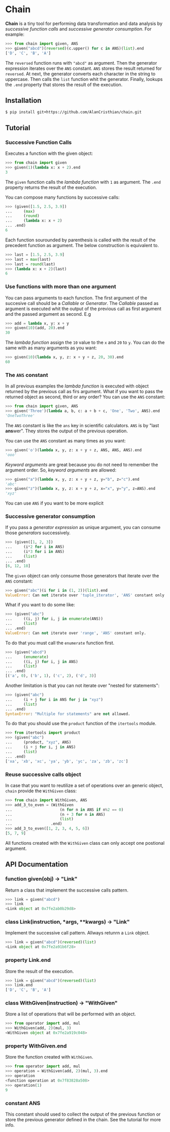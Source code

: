 # Chain

**Chain** is a tiny tool for performing data transformation and data
analysis by *successive function calls* and *successive generator*
*consumption*. For example:

```python
>>> from chain import given, ANS
>>> given("abcd")(reversed)(c.upper() for c in ANS)(list).end
['D', 'C', 'B', 'A']
```

The `reversed` function runs with `"abcd"` as argument. Then the generator
expression iterates over the `ANS` constant. `ANS` stores the result returned
for `reversed`. At next, the generator converts each character in the string
to uppercase. Then calls the `list` function whit the generator. Finally,
lookups the `.end` property that stores the result of the execution.

## Installation

```shell
$ pip install git+https://github.com/AlanCristhian/chain.git
```

## Tutorial

### Successive Function Calls

Executes a function with the given object:

```python
>>> from chain import given
>>> given(1)(lambda x: x + 2).end
3
```

The `given` function calls the *lambda function* with `1` as argument. The
`.end` property returns the result of the execution.

You can compose many functions by successive calls:

```python
>>> (given([1.5, 2.5, 3.9])
...     (max)
...     (round)
...     (lambda x: x + 2)
... .end)
6
```

Each function sourounded by parenthesis is called with the result of the
precedent function as argument. The below construction is equivalent to.

```python
>>> last = [1.5, 2.5, 3.9]
>>> last = max(last)
>>> last = round(last)
>>> (lambda x: x + 2)(last)
6
```

### Use functions with more than one argument

You can pass arguments to each function. The first argument of the succesive
call should be a *Callable* or *Generator*. The *Callable* passed as argument
is executed whit the output of the previous call as first argument and the
passed argument as second. E.g

```python
>>> add = lambda x, y: x + y
>>> given(10)(add, 20).end
30
```

The *lambda function* assign the `10` value to the `x` and `20` to `y`. You can
do the same with as many arguments as you want:

```python
>>> given(10)(lambda x, y, z: x + y + z, 20, 30).end
60
```

### The `ANS` constant

In all previous examples the *lambda function* is executed with object returned
by the previous call as firs argument. What if you want to pass the returned
object as second, third or any order? You can use the `ANS` constant:

```python
>>> from chain import given, ANS
>>> given('Three')(lambda a, b, c: a + b + c, 'One', 'Two', ANS).end
'OneTwoThree'
```

The `ANS` constant is like the ```ans``` key in scientific calculators. `ANS`
is by "last **ans**wer". They stores the output of the previous operation.

You can use the `ANS` constant as many times as you want:

```python
>>> given('o')(lambda x, y, z: x + y + z, ANS, ANS, ANS).end
'ooo'
```

*Keyword arguments* are great because you do not need to remember the argument
order. So, *keyword arguments* are allowed:

```python
>>> given("a")(lambda x, y, z: x + y + z, y="b", z="c").end
'abc'
>>> given("z")(lambda x, y, z: x + y + z, x="x", y="y", z=ANS).end
'xyz'
```

You can use `ANS` if you want to be more explicit

### Successive generator consumption

If you pass a *generator expression* as unique argument, you can consume
those *generators* successively.

```python
>>> (given([1, 2, 3])
...     (i*2 for i in ANS)
...     (i*3 for i in ANS)
...     (list)
... .end)
[6, 12, 18]
```

The `given` object can only consume those generators that iterate over the
`ANS` constant:

```python
>>> given("abc")(i for i in (1, 2))(list).end
ValueError: Can not iterate over 'tuple_iterator', 'ANS' constant only.
```

What if you want to do some like:

```python
>>> (given("abc")
...     ((i, j) for i, j in enumerate(ANS))
...     (list)
... .end)
ValueError: Can not iterate over 'range', 'ANS' constant only.
```

To do that you must call the `enumerate` function first.

```python
>>> (given("abcd")
...     (enumerate)
...     ((i, j) for i, j in ANS)
...     (list)
... .end)
[('a', 0), ('b', 1), ('c', 2), ('d', 3)]
```

Another limitation is that you can not iterate over "nested for statements":

```python
>>> (given("abc")
...     (i + j for i in ANS for j in "xyz")
...     (list)
... .end)
SyntaxError: "Multiple for statements" are not allowed.
```

To do that you should use the `product` function of the `itertools` module.

```python
>>> from itertools import product
>>> (given("abc")
...     (product, "xyz", ANS)
...     (i + j for i, j in ANS)
...     (list)
... .end)
['xa', 'xb', 'xc', 'ya', 'yb', 'yc', 'za', 'zb', 'zc']
```


### Reuse successive calls object

In case that you want to reutilize a set of operations over an generic object,
`chain` provide the `WithGiven` class:

```python
>>> from chain import WithGiven, ANS
>>> add_3_to_even = (WithGiven
...                     (n for n in ANS if n%2 == 0)
...                     (n + 3 for n in ANS)
...                     (list)
...                 .end)
>>> add_3_to_even([1, 2, 3, 4, 5, 6])
[5, 7, 9]
```

All functions created with the `WithGiven` class can only accept one
postional argument.

## API Documentation

### function given(obj) -> "Link"

Return a class that implement the successive calls pattern.

```python
>>> link = given("abcd")
>>> link
<Link object at 0x7fe2ab0b29d8>
```

### class Link(instruction, \*args, \*\*kwargs) -> "Link"

Implement the successive call pattern. Allways retunrn a `Link` object.

```python
>>> link = given("abcd")(reversed)(list)
<Link object at 0x7fe2a91b6f28>
```

### property Link.end

Store the result of the execution.

```python
>>> link = given("abcd")(reversed)(list)
>>> link.end
['D', 'C', 'B', 'A']
```

### class WithGiven(instruction) -> "WithGiven"

Store a list of operations that will be performed with an object.

```python
>>> from operator import add, mul
>>> WithGiven(add, 2)(mul, 3)
<WithGiven object at 0x7fe2a919c048>
```

### property WithGiven.end

Store the function created with `WithGiven`.

```python
>>> from operator import add, mul
>>> operation = WithGiven(add, 2)(mul, 3).end
>>> operation
<function operation at 0x7f83828a508>
>>> operation(1)
9
```

### constant ANS

This constant should used to collect the output of the previous
function or store the previous generator defined in the chain. See the tutorial
for more info.
